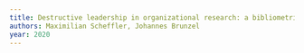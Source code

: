 ```yaml
---
title: Destructive leadership in organizational research: a bibliometric approach
authors: Maximilian Scheffler, Johannes Brunzel
year: 2020
---
```


